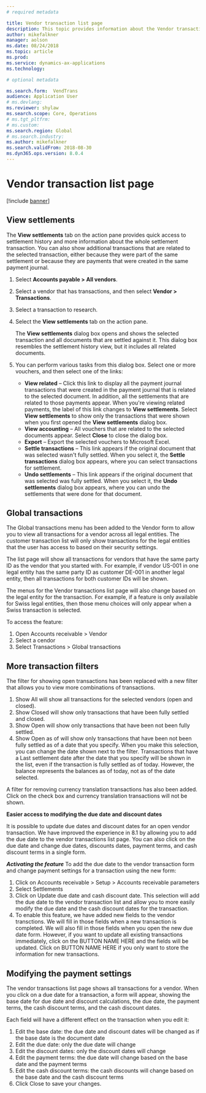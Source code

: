 ```yaml
---
# required metadata

title: Vendor transaction list page
description: This topic provides information about the Vendor transaction list page for Microsoft Dynamics 365 for Finance and Operations.
author: mikefalkner
manager: aolson
ms.date: 08/24/2018
ms.topic: article
ms.prod: 
ms.service: dynamics-ax-applications
ms.technology: 

# optional metadata

ms.search.form:  VendTrans
audience: Application User
# ms.devlang: 
ms.reviewer: shylaw
ms.search.scope: Core, Operations
# ms.tgt_pltfrm: 
# ms.custom: 
ms.search.region: Global 
# ms.search.industry: 
ms.author: mikefalkner
ms.search.validFrom: 2018-08-30
ms.dyn365.ops.version: 8.0.4
---
```


# Vendor transaction list page

[!include [banner](../includes/banner.md)]

## View settlements

The **View settlements** tab on the action pane provides quick access to settlement history and more information about the whole settlement transaction. You can also show additional transactions that are related to the selected transaction, either because they were part of the same settlement or because they are payments that were created in the same payment journal.

1. Select **Accounts payable \> All vendors**.
2. Select a vendor that has transactions, and then select **Vendor \> Transactions**.
3. Select a transaction to research.
4. Select the **View settlements** tab on the action pane.

    The **View settlements** dialog box opens and shows the selected transaction and all documents that are settled against it. This dialog box resembles the settlement history view, but it includes all related documents.

5. You can perform various tasks from this dialog box. Select one or more vouchers, and then select one of the links:

    - **View related** – Click this link to display all the payment journal transactions that were created in the payment journal that is related to the selected document. In addition, all the settlements that are related to those payments appear. When you're viewing related payments, the label of this link changes to **View settlements**. Select **View settlements** to show only the transactions that were shown when you first opened the **View settlements** dialog box.
    - **View accounting** – All vouchers that are related to the selected documents appear. Select **Close** to close the dialog box.
    - **Export** – Export the selected vouchers to Microsoft Excel.
    - **Settle transactions** – This link appears if the original document that was selected wasn't fully settled. When you select it, the **Settle transactions** dialog box appears, where you can select transactions for settlement.
    - **Undo settlements** – This link appears if the original document that was selected was fully settled. When you select it, the **Undo settlements** dialog box appears, where you can undo the settlements that were done for that document.

## Global transactions

The Global transactions menu has been added to the Vendor form to allow you to view all transactions for a vendor across all legal entities. The customer transaction list will only show transactions for the legal entities that the user has access to based on their security settings.  

The list page will show all transactions for vendors that have the same party ID as the vendor that you started with. For example, if vendor US-001 in one legal entity has the same party ID as customer DE-001 in another legal entity, then all transactions for both customer IDs will be shown. 

The menus for the Vendor transactions list page will also change based on the legal entity for the transaction. For example, if a feature is only available for Swiss legal entities, then those menu choices will only appear when a Swiss transaction is selected.

To access the feature:
1. Open Accounts receivable > Vendor 
2. Select a cendor
3. Select Transactions > Global transactions

## More transaction filters 

The filter for showing open transactions has been replaced with a new filter that allows you to view more combinations of transactions. 
1. Show All will show all transactions for the selected vendors (open and closed).
2. Show Closed will show only transactions that have been fully settled and closed.
3. Show Open will show only transactions that have been not been fully settled.
4. Show Open as of will show only transactions that have been not been fully settled as of a date that you specify. When you make this selection, you can change the date shown next to the filter. Transactions that have a Last settlement date after the date that you specify will be shown in the list, even if the transaction is fully settled as of today. However, the balance represents the balances as of today, not as of the date selected.

A filter for removing currency translation transactions has also been added. Click on the check box and currency translation transactions will not be shown.

**Easier access to modifying the due date and discount dates**

It is possible to update due dates and discount dates for an open vendor transaction. We have improved the experience in 8.1 by allowing you to add the due date to the vendor transactions list page. You can also click on the due date and change due dates, discounts dates, payment terms, and cash discount terms in a single form.

***Activating the feature***
To add the due date to the vendor transaction form and change payment settings for a transaction using the new form:
1. Click on Accounts receivable > Setup > Accounts receivable parameters
2. Select Settlements
3. Click on Update due date and cash discount date. This selection will add the due date to the vendor transaction list and allow you to more easily modify the due date and the cash discount dates for the transaction.
4. To enable this feature, we have added new fields to the vendor transctions. We will fill in those fields when a new transaction is completed. We will also fill in those fields when you open the new due date form. However, if you want to update all existing transactions immediately, click on the BUTTON NAME HERE and the fields will be updated. Click on BUTTON NAME HERE if you only want to store the information for new transactions. 

## Modifying the payment settings

The vendor transactions list page shows all transactions for a vendor. When you click on a due date for a transaction, a form will appear, showing the base date for due date and discount calculations, the due date, the payment terms, the cash discount terms, and the cash discount dates. 

Each field will have a different effect on the transaction when you edit it:
1. Edit the base date: the due date and discount dates will be changed as if the base date is the document date
2. Edit the due date: only the due date will change
3. Edit the discount dates: only the discount dates will change
4. Edit the payment terms: the due date will change based on the base date and the payment terms
5. Edit the cash discount terms: the cash discounts will change based on the base date and the cash discount terms
6. Click Close to save your changes.
